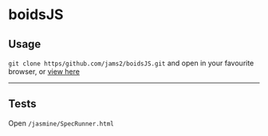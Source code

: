 # boidsJS

## Usage

`git clone https/github.com/jams2/boidsJS.git` and open in your favourite browser, or [view here](https://jams2.github.io/boidsJS)

---

## Tests

Open `/jasmine/SpecRunner.html`

